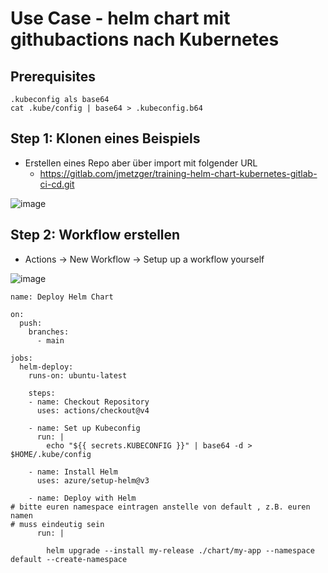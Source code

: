 # Use Case - helm chart mit githubactions nach Kubernetes 

## Prerequisites 

```
.kubeconfig als base64
cat .kube/config | base64 > .kubeconfig.b64
```

## Step 1: Klonen eines Beispiels 

   * Erstellen eines Repo aber über import mit folgender URL 
     * https://gitlab.com/jmetzger/training-helm-chart-kubernetes-gitlab-ci-cd.git

![image](https://github.com/user-attachments/assets/68e8aa22-ea52-4a6d-9379-7bd5b6d0a151)



## Step 2: Workflow erstellen 

  * Actions -> New Workflow -> Setup up a workflow yourself 

![image](https://github.com/user-attachments/assets/884ebadd-70bf-42c9-b18f-f44b3d948e91)


```
name: Deploy Helm Chart

on:
  push:
    branches:
      - main

jobs:
  helm-deploy:
    runs-on: ubuntu-latest

    steps:
    - name: Checkout Repository
      uses: actions/checkout@v4

    - name: Set up Kubeconfig
      run: |
        echo "${{ secrets.KUBECONFIG }}" | base64 -d > $HOME/.kube/config

    - name: Install Helm
      uses: azure/setup-helm@v3

    - name: Deploy with Helm
# bitte euren namespace eintragen anstelle von default , z.B. euren namen
# muss eindeutig sein 
      run: |

        helm upgrade --install my-release ./chart/my-app --namespace default --create-namespace




```
